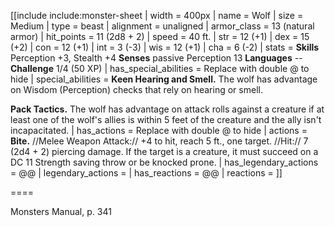 [[include include:monster-sheet
| width = 400px
| name = Wolf
| size = Medium
| type = beast
| alignment = unaligned
| armor_class = 13 (natural armor)
| hit_points = 11 (2d8 + 2)
| speed = 40 ft.
| str = 12 (+1)
| dex = 15 (+2)
| con = 12 (+1)
| int = 3 (-3)
| wis = 12 (+1)
| cha = 6 (-2)
| stats = **Skills** Perception +3, Stealth +4
**Senses** passive Perception 13
**Languages** --
**Challenge** 1/4 (50 XP)
| has_special_abilities = Replace with double @ to hide
| special_abilities = **Keen Hearing and Smell.** The wolf has advantage on Wisdom (Perception) checks that rely on hearing or smell.

**Pack Tactics.** The wolf has advantage on attack rolls against a creature if at least one of the wolf's allies is within 5 feet of the creature and the ally isn't incapacitated.
| has_actions = Replace with double @ to hide
| actions = **Bite.** //Melee Weapon Attack:// +4 to hit, reach 5 ft., one target. //Hit:// 7 (2d4 + 2) piercing damage.  If the target is a creature, it must succeed on a DC 11 Strength saving throw or be knocked prone.
| has_legendary_actions = @@
| legendary_actions = 
| has_reactions = @@
| reactions =
]]

====

Monsters Manual, p. 341